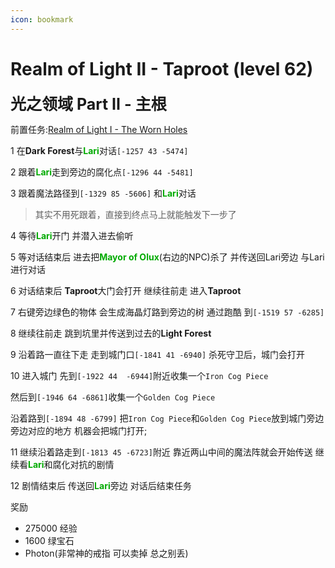 ```yaml
---
icon: bookmark
---
```



# Realm of Light II - Taproot (level 62)

<span style="font-size: 25px;">**光之领域 Part II - 主根**</span>  

前置任务:[Realm of Light I -  The Worn Holes](/quests/lvl51-60/level%2054%20-%20realm%20of%20light%20i%20-%20the%20worm%20holes.html)

1 在**Dark Forest**与<font color=00AA00>**Lari**</font>对话`[-1257 43 -5474]`

2 跟着<font color=00AA00>**Lari**</font>走到旁边的腐化点`[-1296 44 -5481]`

3 跟着魔法路径到`[-1329 85 -5606]` 和<font color=00AA00>**Lari**</font>对话
>其实不用死跟着，直接到终点马上就能触发下一步了

4 等待<font color=00AA00>**Lari**</font>开门 并潜入进去偷听

5 等对话结束后 进去把<font color=00AA00>**Mayor of Olux**</font>(右边的NPC)杀了 并传送回Lari旁边 与Lari进行对话 

6 对话结束后 **Taproot**大门会打开 继续往前走 进入**Taproot**

7 右键旁边绿色的物体 会生成海晶灯路到旁边的树 通过跑酷 到`[-1519 57 -6285]`

8 继续往前走 跳到坑里并传送到过去的**Light Forest**

9 沿着路一直往下走 走到城门口`[-1841 41 -6940]` 杀死守卫后，城门会打开

10 进入城门 先到`[-1922 44  -6944]`附近收集一个`Iron Cog Piece`

然后到`[-1946 64 -6861]`收集一个`Golden Cog Piece`

沿着路到`[-1894 48 -6799]` 把`Iron Cog Piece`和`Golden Cog Piece`放到城门旁边旁边对应的地方 机器会把城门打开;

11 继续沿着路走到`[-1813 45 -6723]`附近 靠近两山中间的魔法阵就会开始传送 继续看<font color=00AA00>**Lari**</font>和腐化对抗的剧情

12 剧情结束后 传送回<font color=00AA00>**Lari**</font>旁边 对话后结束任务

奖励
+ 275000 经验
+ 1600 绿宝石
+ Photon(非常神的戒指 可以卖掉 总之别丢)